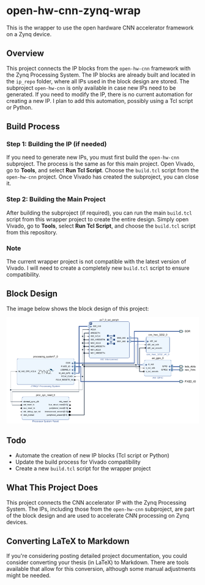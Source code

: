 # open-hw-cnn-zynq-wrap
This is the wrapper to use the open hardware CNN accelerator framework on a Zynq device.

## Overview
This project connects the IP blocks from the `open-hw-cnn` framework with the Zynq Processing System. The IP blocks are already built and located in the `ip_repo` folder, where all IPs used in the block design are stored. The subproject `open-hw-cnn` is only available in case new IPs need to be generated. If you need to modify the IP, there is no current automation for creating a new IP. I plan to add this automation, possibly using a Tcl script or Python.

## Build Process

### Step 1: Building the IP (if needed)
If you need to generate new IPs, you must first build the `open-hw-cnn` subproject. The process is the same as for this main project. Open Vivado, go to **Tools**, and select **Run Tcl Script**. Choose the `build.tcl` script from the `open-hw-cnn` project. Once Vivado has created the subproject, you can close it.

### Step 2: Building the Main Project
After building the subproject (if required), you can run the main `build.tcl` script from this wrapper project to create the entire design. Simply open Vivado, go to **Tools**, select **Run Tcl Script**, and choose the `build.tcl` script from this repository.

### Note
The current wrapper project is not compatible with the latest version of Vivado. I will need to create a completely new `build.tcl` script to ensure compatibility.

## Block Design
The image below shows the block design of this project:

![Block Design](images/block_design.png)

## Todo
- Automate the creation of new IP blocks (Tcl script or Python)
- Update the build process for Vivado compatibility
- Create a new `build.tcl` script for the wrapper project

## What This Project Does
This project connects the CNN accelerator IP with the Zynq Processing System. The IPs, including those from the `open-hw-cnn` subproject, are part of the block design and are used to accelerate CNN processing on Zynq devices.

## Converting LaTeX to Markdown
If you're considering posting detailed project documentation, you could consider converting your thesis (in LaTeX) to Markdown. There are tools available that allow for this conversion, although some manual adjustments might be needed.

